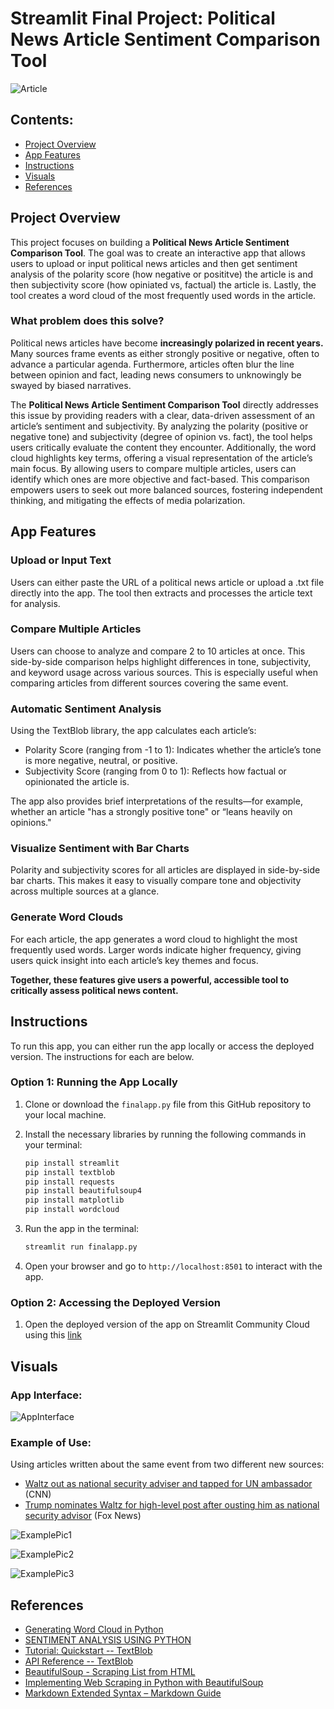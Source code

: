 # Streamlit Final Project: Political News Article Sentiment Comparison Tool

![Article](images/polarization.jpg)

## Contents: 
- [Project Overview](#project-overview)
- [App Features](#app-features)
- [Instructions](#instructions)
- [Visuals](#visuals)
- [References](#references)

## Project Overview 
This project focuses on building a **Political News Article Sentiment Comparison Tool**. The goal was to create an interactive app that allows users to upload or input political news articles and then get sentiment analysis of the polarity score (how negative or posititve) the article is and then subjectivity score (how opiniated vs, factual) the article is. Lastly, the tool creates a word cloud of the most frequently used words in the article. 

### What problem does this solve? 
Political news articles have become **increasingly polarized in recent years.** Many sources frame events as either strongly positive or negative, often to advance a particular agenda. Furthermore, articles often blur the line between opinion and fact, leading news consumers to unknowingly be swayed by biased narratives. 

The **Political News Article Sentiment Comparison Tool** directly addresses this issue by providing readers with a clear, data-driven assessment of an article’s sentiment and subjectivity. By analyzing the polarity (positive or negative tone) and subjectivity (degree of opinion vs. fact), the tool helps users critically evaluate the content they encounter. Additionally, the word cloud highlights key terms, offering a visual representation of the article’s main focus. By allowing users to compare multiple articles,  users can identify which ones are more objective and fact-based. This comparison empowers users to seek out more balanced sources, fostering independent thinking, and mitigating the effects of media polarization.

## App Features

### Upload or Input Text

Users can either paste the URL of a political news article or upload a .txt file directly into the app. The tool then extracts and processes the article text for analysis.

### Compare Multiple Articles

Users can choose to analyze and compare 2 to 10 articles at once. This side-by-side comparison helps highlight differences in tone, subjectivity, and keyword usage across various sources. This is especially useful when comparing articles from different sources covering the same event. 

### Automatic Sentiment Analysis

Using the TextBlob library, the app calculates each article’s:

- Polarity Score (ranging from -1 to 1): Indicates whether the article’s tone is more negative, neutral, or positive.
- Subjectivity Score (ranging from 0 to 1): Reflects how factual or opinionated the article is.

The app also provides brief interpretations of the results—for example, whether an article "has a strongly positive tone" or “leans heavily on opinions."

### Visualize Sentiment with Bar Charts

Polarity and subjectivity scores for all articles are displayed in side-by-side bar charts. This makes it easy to visually compare tone and objectivity across multiple sources at a glance.

### Generate Word Clouds

For each article, the app generates a word cloud to highlight the most frequently used words. Larger words indicate higher frequency, giving users quick insight into each article’s key themes and focus.

**Together, these features give users a powerful, accessible tool to critically assess political news content.**

## Instructions 
To run this app, you can either run the app locally or access the deployed version. The instructions for each are below.  

### Option 1: Running the App Locally 

1. Clone or download the `finalapp.py` file from this GitHub repository to your local machine.

2. Install the necessary libraries by running the following commands in your terminal:

    ```bash
    pip install streamlit
    pip install textblob
    pip install requests
    pip install beautifulsoup4
    pip install matplotlib
    pip install wordcloud
    ```

3. Run the app in the terminal:
    ```bash
    streamlit run finalapp.py
    ```

4. Open your browser and go to `http://localhost:8501` to interact with the app.

### Option 2: Accessing the Deployed Version

1. Open the deployed version of the app on Streamlit Community Cloud using this [link](https://yamanaka-python-portfolio-rkb34gwgotslwkrqsrufdu.streamlit.app) 

## Visuals 

### App Interface:
![AppInterface](images/userinterface.png)

### Example of Use:  

Using articles written about the same event from two different new sources: 
- [Waltz out as national security adviser and tapped for UN ambassador](https://www.cnn.com/2025/05/01/politics/mike-waltz-national-security-adviser-depart) (CNN)
- [Trump nominates Waltz for high-level post after ousting him as national security advisor](https://www.foxnews.com/politics/trump-nominates-waltz-high-level-post-after-ousting-him-national-security-advisor) (Fox News)

![ExamplePic1](images/example1.png)

![ExamplePic2](images/example2.png)

![ExamplePic3](images/example3.png)

## References
- [Generating Word Cloud in Python](https://www.geeksforgeeks.org/generating-word-cloud-python/)
- [SENTIMENT ANALYSIS USING PYTHON](https://www.newscatcherapi.com/blog/sentiment-analysis-using-python)
- [Tutorial: Quickstart -- TextBlob](https://textblob.readthedocs.io/en/dev/quickstart.html#quickstart)
- [API Reference -- TextBlob](https://textblob.readthedocs.io/en/dev/api_reference.html#textblob.blob.TextBlob.sentiment)
- [BeautifulSoup - Scraping List from HTML](https://www.geeksforgeeks.org/beautifulsoup-scraping-link-from-html/)
- [Implementing Web Scraping in Python with BeautifulSoup](https://www.geeksforgeeks.org/implementing-web-scraping-python-beautiful-soup/)
- [Markdown Extended Syntax – Markdown Guide](https://www.markdownguide.org/extended-syntax/)
